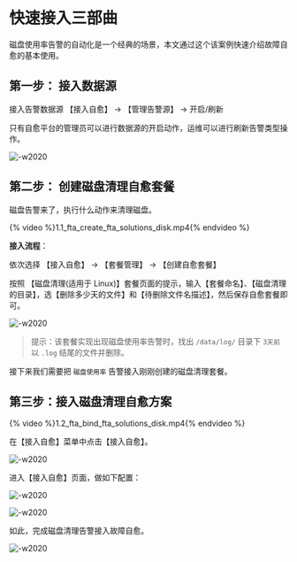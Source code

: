 # 快速接入三部曲

磁盘使用率告警的自动化是一个经典的场景，本文通过这个该案例快速介绍故障自愈的基本使用。 


## 第一步： 接入数据源

接入告警数据源 【接入自愈】 → 【管理告警源】  → 开启/刷新

只有自愈平台的管理员可以进行数据源的开启动作，运维可以进行刷新告警类型操作。

![-w2020](media/16052431658712.jpg)


## 第二步： 创建磁盘清理自愈套餐

磁盘告警来了，执行什么动作来清理磁盘。

{% video %}1.1_fta_create_fta_solutions_disk.mp4{% endvideo %}

**接入流程**：

依次选择 【接入自愈】 → 【套餐管理】  → 【创建自愈套餐】

按照 【磁盘清理(适用于 Linux)】套餐页面的提示，输入【套餐命名】、【磁盘清理的目录】，选【删除多少天的文件】和【待删除文件名描述】，然后保存自愈套餐即可。

![-w2020](../assets/14954426910835.jpg)

> 提示：该套餐实现出现磁盘使用率告警时，找出 `/data/log/` 目录下 `3天前` 以 `.log` 结尾的文件并删除。

接下来我们需要把 `磁盘使用率` 告警接入刚刚创建的磁盘清理套餐。

## 第三步：接入磁盘清理自愈方案

{% video %}1.2_fta_bind_fta_solutions_disk.mp4{% endvideo %}

在【接入自愈】菜单中点击【接入自愈】。

![-w2020](../assets/14954963492141.jpg)

进入【接入自愈】页面，做如下配置：

![-w2020](../assets/14955044310872.jpg)

![-w2020](../assets/14955045422350.jpg)

如此，完成磁盘清理告警接入故障自愈。

![-w2020](../assets/14955041094397.jpg)


